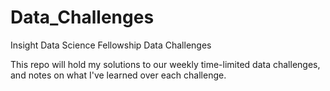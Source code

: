 # Data_Challenges
Insight Data Science Fellowship Data Challenges

This repo will hold my solutions to our weekly time-limited data challenges, and notes on what I've learned over each challenge.
